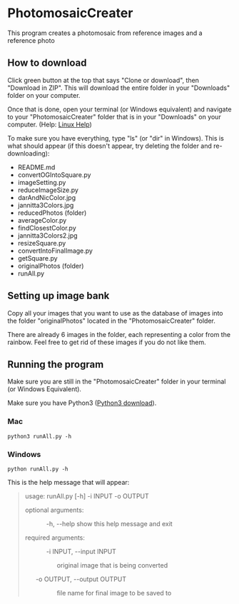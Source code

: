 # PhotomosaicCreater
This program creates a photomosaic from reference images and a reference photo

## How to download
Click green button at the top that says "Clone or download", then "Download in ZIP". This will download the entire folder in your "Downloads" folder on your computer.

Once that is done, open your terminal (or Windows equivalent) and navigate to your "PhotomosaicCreater" folder that is in your "Downloads" on your computer. (Help: [Linux Help](https://www.digitalocean.com/community/tutorials/basic-linux-navigation-and-file-management))

To make sure you have everything, type "ls" (or "dir" in Windows). This is what should appear (if this doesn't appear, try deleting the folder and re-downloading):

* README.md
* convertOGIntoSquare.py
* imageSetting.py
* reduceImageSize.py
* darAndNicColor.jpg
* jannitta3Colors.jpg
* reducedPhotos (folder)
* averageColor.py
* findClosestColor.py
* jannitta3Colors2.jpg
* resizeSquare.py
* convertIntoFinalImage.py
* getSquare.py
* originalPhotos (folder)
* runAll.py

## Setting up image bank
Copy all your images that you want to use as the database of images into the folder "originalPhotos" located in the "PhotomosaicCreater" folder.

There are already 6 images in the folder, each representing a color from the rainbow. Feel free to get rid of these images if you do not like them.

## Running the program
Make sure you are still in the "PhotomosaicCreater" folder in your terminal (or Windows Equivalent).

Make sure you have Python3 ([Python3 download](https://www.python.org/downloads/)).

### Mac
`python3 runAll.py -h`

### Windows
`python runAll.py -h`

This is the help message that will appear:

> usage: runAll.py [-h] -i INPUT -o OUTPUT
>
> optional arguments:
>
>&nbsp;&nbsp;&nbsp;&nbsp;&nbsp;&nbsp;&nbsp;&nbsp;&nbsp;&nbsp;&nbsp;&nbsp;-h, --help            show this help message and exit
>
> required arguments:
>
>&nbsp;&nbsp;&nbsp;&nbsp;&nbsp;&nbsp;&nbsp;&nbsp;&nbsp;&nbsp;&nbsp;&nbsp;-i INPUT, --input INPUT
>
>&nbsp;&nbsp;&nbsp;&nbsp;&nbsp;&nbsp;&nbsp;&nbsp;&nbsp;&nbsp;&nbsp;&nbsp;&nbsp;&nbsp;&nbsp;&nbsp;&nbsp;&nbsp;original image that is being converted
>
>&nbsp;&nbsp;&nbsp;&nbsp;&nbsp;&nbsp;-o OUTPUT, --output OUTPUT
>
>&nbsp;&nbsp;&nbsp;&nbsp;&nbsp;&nbsp;&nbsp;&nbsp;&nbsp;&nbsp;&nbsp;&nbsp;&nbsp;&nbsp;&nbsp;&nbsp;&nbsp;&nbsp;file name for final image to be saved to
